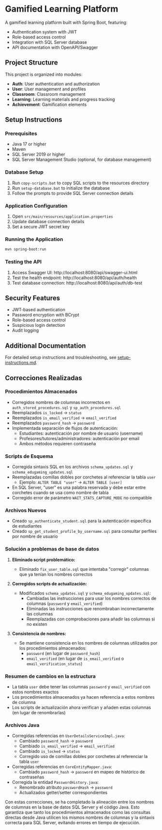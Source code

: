 # Gamified Learning Platform

A gamified learning platform built with Spring Boot, featuring:
- Authentication system with JWT
- Role-based access control
- Integration with SQL Server database
- API documentation with OpenAPI/Swagger

## Project Structure

This project is organized into modules:
- **Auth**: User authentication and authorization
- **User**: User management and profiles
- **Classroom**: Classroom management
- **Learning**: Learning materials and progress tracking
- **Achievement**: Gamification elements

## Setup Instructions

### Prerequisites

- Java 17 or higher
- Maven
- SQL Server 2019 or higher
- SQL Server Management Studio (optional, for database management)

### Database Setup

1. Run `copy-scripts.bat` to copy SQL scripts to the resources directory
2. Run `setup-database.bat` to initialize the database
3. Follow the prompts to provide SQL Server connection details

### Application Configuration

1. Open `src/main/resources/application.properties`
2. Update database connection details
3. Set a secure JWT secret key

### Running the Application

```bash
mvn spring-boot:run
```

### Testing the API

1. Access Swagger UI: http://localhost:8080/api/swagger-ui.html
2. Test the health endpoint: http://localhost:8080/api/auth/health
3. Test database connection: http://localhost:8080/api/auth/db-test

## Security Features

- JWT-based authentication
- Password encryption with BCrypt
- Role-based access control
- Suspicious login detection
- Audit logging

## Additional Documentation

For detailed setup instructions and troubleshooting, see [setup-instructions.md](setup-instructions.md).

## Correcciones Realizadas

### Procedimientos Almacenados
- Corregidos nombres de columnas incorrectos en `auth_stored_procedures.sql` y `sp_auth_procedures.sql`
- Reemplazados `is_locked` → `status`
- Reemplazados `is_email_verified` → `email_verified`
- Reemplazados `password_hash` → `password`
- Implementada separación de flujos de autenticación:
  - Estudiantes: autenticación por nombre de usuario (username)
  - Profesores/tutores/administradores: autenticación por email
  - Ambos métodos requieren contraseña

### Scripts de Esquema
- Corregida sintaxis SQL en los archivos `schema_updates.sql` y `schema_edugaming_updates.sql`
- Reemplazadas comillas dobles por corchetes al referenciar la tabla `user`
  - Ejemplo: `ALTER TABLE "user"` → `ALTER TABLE [user]`
- En SQL Server, "user" es una palabra reservada y debe estar entre corchetes cuando se usa como nombre de tabla
- Corregido error de parámetro `WAIT_STATS_CAPTURE_MODE` no compatible

### Archivos Nuevos
- Creado `sp_authenticate_student.sql` para la autenticación específica de estudiantes
- Creado `sp_get_student_profile_by_username.sql` para consultar perfiles por nombre de usuario

### Solución a problemas de base de datos
1. **Eliminado script problemático:**
   - Eliminado `fix_user_table.sql` que intentaba "corregir" columnas que ya tenían los nombres correctos

2. **Corregidos scripts de actualización:**
   - Modificados `schema_updates.sql` y `schema_edugaming_updates.sql`:
     - Cambiadas las instrucciones para usar los nombres correctos de columnas (`password` y `email_verified`)
     - Eliminadas las instrucciones que renombraban incorrectamente las columnas
     - Reemplazadas con comprobaciones para añadir las columnas si no existen

3. **Consistencia de nombres:**
   - Se mantiene consistencia en los nombres de columnas utilizados por los procedimientos almacenados:
     - `password` (en lugar de `password_hash`)
     - `email_verified` (en lugar de `is_email_verified` o `email_verification_status`)

### Resumen de cambios en la estructura
- La tabla `user` debe tener las columnas `password` y `email_verified` con estos nombres exactos
- Los procedimientos almacenados ya hacen referencia a estos nombres de columna
- Los scripts de actualización ahora verifican y añaden estas columnas (en lugar de renombrarlas)

### Archivos Java
- Corregidas referencias en `UserDetailsServiceImpl.java`:
  - Cambiado `password_hash` → `password`
  - Cambiado `is_email_verified` → `email_verified`
  - Cambiado `is_locked` → `status`
  - Corregido uso de comillas dobles por corchetes al referenciar la tabla `user`
- Corregidas referencias en `CoreEntityMapper.java`:
  - Cambiado `password_hash` → `password` en mapeo de histórico de contraseñas
- Corregida la entidad `PasswordHistory.java`:
  - Renombrado atributo `passwordHash` → `password`
  - Actualizados getter/setter correspondientes

Con estas correcciones, se ha completado la alineación entre los nombres de columnas en la base de datos SQL Server y el código Java. Esto garantiza que tanto los procedimientos almacenados como las consultas directas desde Java utilicen los mismos nombres de columnas y la sintaxis correcta para SQL Server, evitando errores en tiempo de ejecución.